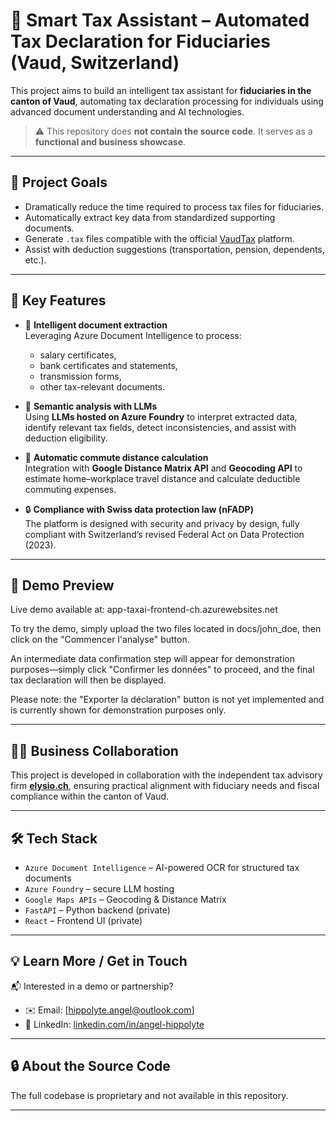 # 🧾 Smart Tax Assistant – Automated Tax Declaration for Fiduciaries (Vaud, Switzerland)

This project aims to build an intelligent tax assistant for **fiduciaries in the canton of Vaud**, automating tax declaration processing for individuals using advanced document understanding and AI technologies.

> ⚠️ This repository does **not contain the source code**. It serves as a **functional and business showcase**.

---

## 🚀 Project Goals

- Dramatically reduce the time required to process tax files for fiduciaries.
- Automatically extract key data from standardized supporting documents.
- Generate `.tax` files compatible with the official [VaudTax](https://www.vd.ch/etat-droit-finances/impots/impots-pour-les-individus/remplir-ma-declaration-dimpot/vaudtax) platform.
- Assist with deduction suggestions (transportation, pension, dependents, etc.).

---

## 🧠 Key Features

- 📄 **Intelligent document extraction**  
  Leveraging Azure Document Intelligence to process:
  - salary certificates,
  - bank certificates and statements,
  - transmission forms,
  - other tax-relevant documents.

- 🤖 **Semantic analysis with LLMs**  
  Using **LLMs hosted on Azure Foundry** to interpret extracted data, identify relevant tax fields, detect inconsistencies, and assist with deduction eligibility.

- 📍 **Automatic commute distance calculation**  
  Integration with **Google Distance Matrix API** and **Geocoding API** to estimate home–workplace travel distance and calculate deductible commuting expenses.

- 🔒 **Compliance with Swiss data protection law (nFADP)**  
  The platform is designed with security and privacy by design, fully compliant with Switzerland’s revised Federal Act on Data Protection (2023).

---

## 🔗 Demo Preview
Live demo available at: app-taxai-frontend-ch.azurewebsites.net

To try the demo, simply upload the two files located in docs/john_doe, then click on the "Commencer l'analyse" button.

An intermediate data confirmation step will appear for demonstration purposes—simply click "Confirmer les données" to proceed, and the final tax declaration will then be displayed.

Please note: the "Exporter la déclaration" button is not yet implemented and is currently shown for demonstration purposes only.

---

## 🧑‍💼 Business Collaboration

This project is developed in collaboration with the independent tax advisory firm [**elysio.ch**](https://elysio.ch/), ensuring practical alignment with fiduciary needs and fiscal compliance within the canton of Vaud.

---

## 🛠️ Tech Stack

- `Azure Document Intelligence` – AI-powered OCR for structured tax documents
- `Azure Foundry` – secure LLM hosting
- `Google Maps APIs` – Geocoding & Distance Matrix
- `FastAPI` – Python backend (private)
- `React` – Frontend UI (private)

---

## 💡 Learn More / Get in Touch

📬 Interested in a demo or partnership?

- ✉️ Email: [hippolyte.angel@outlook.com]  
- 💼 LinkedIn: [linkedin.com/in/angel-hippolyte](https://linkedin.com/in/angel-hippolyte)

---

## 🔒 About the Source Code

The full codebase is proprietary and not available in this repository.

---
